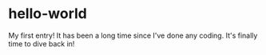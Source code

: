 # hello-world
My first entry!
It has been a long time since I've done any coding.  It's finally time to dive back in!
